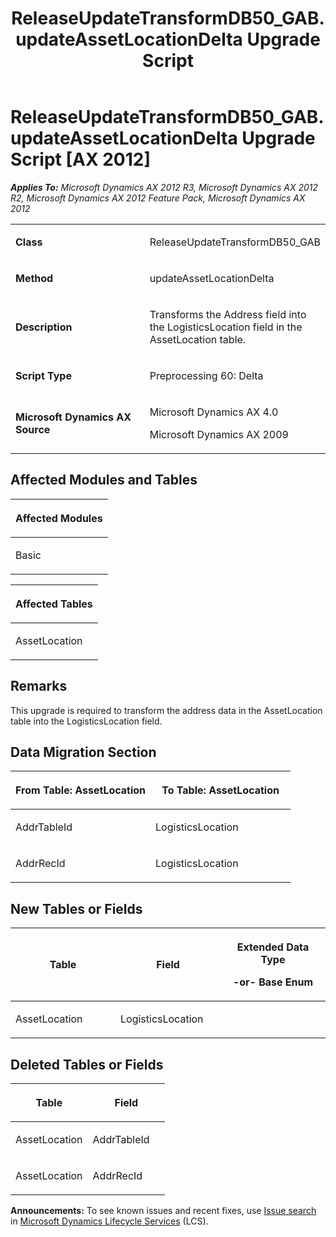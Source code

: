 ﻿---
title: ReleaseUpdateTransformDB50_GAB.updateAssetLocationDelta Upgrade Script
TOCTitle: ReleaseUpdateTransformDB50_GAB.updateAssetLocationDelta Upgrade Script
ms:assetid: c9770cb1-a9d0-7a91-58b7-979ee6ad5c45
ms:mtpsurl: https://msdn.microsoft.com/en-us/library/JJ719625(v=AX.60)
ms:contentKeyID: 49711192
ms.date: 05/18/2015
mtps_version: v=AX.60
---

# ReleaseUpdateTransformDB50\_GAB.updateAssetLocationDelta Upgrade Script [AX 2012]


_**Applies To:** Microsoft Dynamics AX 2012 R3, Microsoft Dynamics AX 2012 R2, Microsoft Dynamics AX 2012 Feature Pack, Microsoft Dynamics AX 2012_

<table>
<colgroup>
<col style="width: 50%" />
<col style="width: 50%" />
</colgroup>
<tbody>
<tr class="odd">
<td><p><strong>Class</strong></p></td>
<td><p>ReleaseUpdateTransformDB50_GAB</p></td>
</tr>
<tr class="even">
<td><p><strong>Method</strong></p></td>
<td><p>updateAssetLocationDelta</p></td>
</tr>
<tr class="odd">
<td><p><strong>Description</strong></p></td>
<td><p>Transforms the Address field into the LogisticsLocation field in the AssetLocation table.</p></td>
</tr>
<tr class="even">
<td><p><strong>Script Type</strong></p></td>
<td><p>Preprocessing 60: Delta</p></td>
</tr>
<tr class="odd">
<td><p><strong>Microsoft Dynamics AX Source</strong></p></td>
<td><p>Microsoft Dynamics AX 4.0</p>
<p>Microsoft Dynamics AX 2009</p></td>
</tr>
</tbody>
</table>


## Affected Modules and Tables

<table>
<colgroup>
<col style="width: 100%" />
</colgroup>
<thead>
<tr class="header">
<th><p>Affected Modules</p></th>
</tr>
</thead>
<tbody>
<tr class="odd">
<td><p>Basic</p></td>
</tr>
</tbody>
</table>


<table>
<colgroup>
<col style="width: 100%" />
</colgroup>
<thead>
<tr class="header">
<th><p>Affected Tables</p></th>
</tr>
</thead>
<tbody>
<tr class="odd">
<td><p>AssetLocation</p></td>
</tr>
</tbody>
</table>


## Remarks

This upgrade is required to transform the address data in the AssetLocation table into the LogisticsLocation field.

## Data Migration Section

<table>
<colgroup>
<col style="width: 50%" />
<col style="width: 50%" />
</colgroup>
<thead>
<tr class="header">
<th><p>From Table: AssetLocation</p></th>
<th><p>To Table: AssetLocation</p></th>
</tr>
</thead>
<tbody>
<tr class="odd">
<td><p>AddrTableId</p></td>
<td><p>LogisticsLocation</p></td>
</tr>
<tr class="even">
<td><p>AddrRecId</p></td>
<td><p>LogisticsLocation</p></td>
</tr>
</tbody>
</table>


## New Tables or Fields

<table>
<colgroup>
<col style="width: 33%" />
<col style="width: 33%" />
<col style="width: 33%" />
</colgroup>
<thead>
<tr class="header">
<th><p>Table</p></th>
<th><p>Field</p></th>
<th><p>Extended Data Type</p>
<p>-or- Base Enum</p></th>
</tr>
</thead>
<tbody>
<tr class="odd">
<td><p>AssetLocation</p></td>
<td><p>LogisticsLocation</p></td>
<td><p></p></td>
</tr>
</tbody>
</table>


## Deleted Tables or Fields

<table>
<colgroup>
<col style="width: 50%" />
<col style="width: 50%" />
</colgroup>
<thead>
<tr class="header">
<th><p>Table</p></th>
<th><p>Field</p></th>
</tr>
</thead>
<tbody>
<tr class="odd">
<td><p>AssetLocation</p></td>
<td><p>AddrTableId</p></td>
</tr>
<tr class="even">
<td><p>AssetLocation</p></td>
<td><p>AddrRecId</p></td>
</tr>
</tbody>
</table>

  
**Announcements:** To see known issues and recent fixes, use [Issue search](http://go.microsoft.com/fwlink/?linkid=389258) in [Microsoft Dynamics Lifecycle Services](http://go.microsoft.com/fwlink/?linkid=306505) (LCS).

